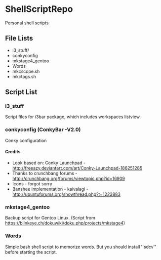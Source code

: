 # ShellScriptRepo
Personal shell scripts

## File Lists
* i3_stuff/
* conkyconfig
* mkstage4_gentoo
* Words
* mkcscope.sh
* mkctags.sh

## Script List
### i3_stuff
Script files for i3bar package, which includes workspaces listview.

### conkyconfig (ConkyBar -V2.0)
Conky configuration 
#### Credits
* Look based on: Conky Launchpad - http://freeazy.deviantart.com/art/Conky-Launchpad-186251285
* Thanks to crunchbang forums - http://crunchbang.org/forums/viewtopic.php?id=16909
* Icons - forgot sorry
* Banshee implementation - kaivalagi  - http://ubuntuforums.org/showthread.php?t=1223883

### mkstage4_gentoo
Backup script for Gentoo Linux. (Script from https://blinkeye.ch/dokuwiki/doku.php/projects/mkstage4)

### Words
Simple bash shell script to memorize words. But you should install ''sdcv'' before starting the script.
